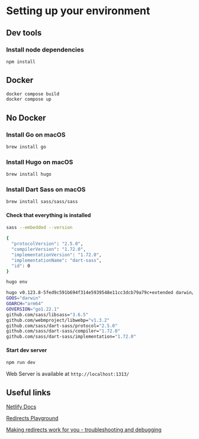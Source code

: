 # Setting up your environment

## Dev tools

### Install node dependencies

```bash
npm install
```

## Docker

```bash
docker compose build
docker compose up
```

## No Docker

### Install Go on macOS

```bash
brew install go
```

### Install Hugo on macOS

```bash
brew install hugo
```

### Install Dart Sass on macOS

```bash
brew install sass/sass/sass
```

#### Check that everything is installed

```bash
sass --embedded --version
```

```bash
{
  "protocolVersion": "2.5.0",
  "compilerVersion": "1.72.0",
  "implementationVersion": "1.72.0",
  "implementationName": "dart-sass",
  "id": 0
}
```

```bash
hugo env
```

```bash
hugo v0.123.8-5fed9c591b694f314e5939548e11cc3dcb79a79c+extended darwin/arm64 BuildDate=2024-03-07T13:14:42Z VendorInfo=brew
GOOS="darwin"
GOARCH="arm64"
GOVERSION="go1.22.1"
github.com/sass/libsass="3.6.5"
github.com/webmproject/libwebp="v1.3.2"
github.com/sass/dart-sass/protocol="2.5.0"
github.com/sass/dart-sass/compiler="1.72.0"
github.com/sass/dart-sass/implementation="1.72.0"
```

#### Start dev server

```bash
npm run dev
```

Web Server is available at `http://localhost:1313/`

## Useful links

[Netlify Docs](https://docs.netlify.com/)

[Redirects Playground](https://redirects-playground.netlify.app/)

[Making redirects work for you - troubleshooting and debugging](https://answers.netlify.com/t/support-guide-making-redirects-work-for-you-troubleshooting-and-debugging/13433)
